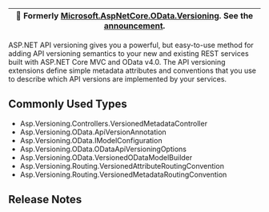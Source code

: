 ﻿| :mega: Formerly [Microsoft.AspNetCore.OData.Versioning](https://www.nuget.org/packages/Microsoft.AspNetCore.OData.Versioning/). See the [announcement](https://github.com/dotnet/aspnet-api-versioning/discussions/807). |
|-|

ASP.NET API versioning gives you a powerful, but easy-to-use method for adding API versioning semantics to your new
and existing REST services built with ASP.NET Core MVC and OData v4.0. The API versioning extensions define simple
metadata attributes and conventions that you use to describe which API versions are implemented by your services.

## Commonly Used Types

- Asp.Versioning.Controllers.VersionedMetadataController
- Asp.Versioning.OData.ApiVersionAnnotation
- Asp.Versioning.OData.IModelConfiguration
- Asp.Versioning.OData.ODataApiVersioningOptions
- Asp.Versioning.OData.VersionedODataModelBuilder
- Asp.Versioning.Routing.VersionedAttributeRoutingConvention
- Asp.Versioning.Routing.VersionedMetadataRoutingConvention

## Release Notes

